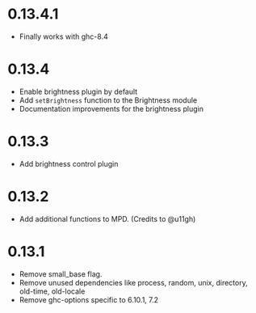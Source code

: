 # 0.13.4.1

* Finally works with ghc-8.4

# 0.13.4

* Enable brightness plugin by default
* Add `setBrightness` function to the Brightness module
* Documentation improvements for the brightness plugin

# 0.13.3

* Add brightness control plugin

# 0.13.2

* Add additional functions to MPD. (Credits to @u11gh)

# 0.13.1

* Remove small_base flag.
* Remove unused dependencies like process, random, unix, directory, old-time, old-locale
* Remove ghc-options specific to 6.10.1, 7.2

